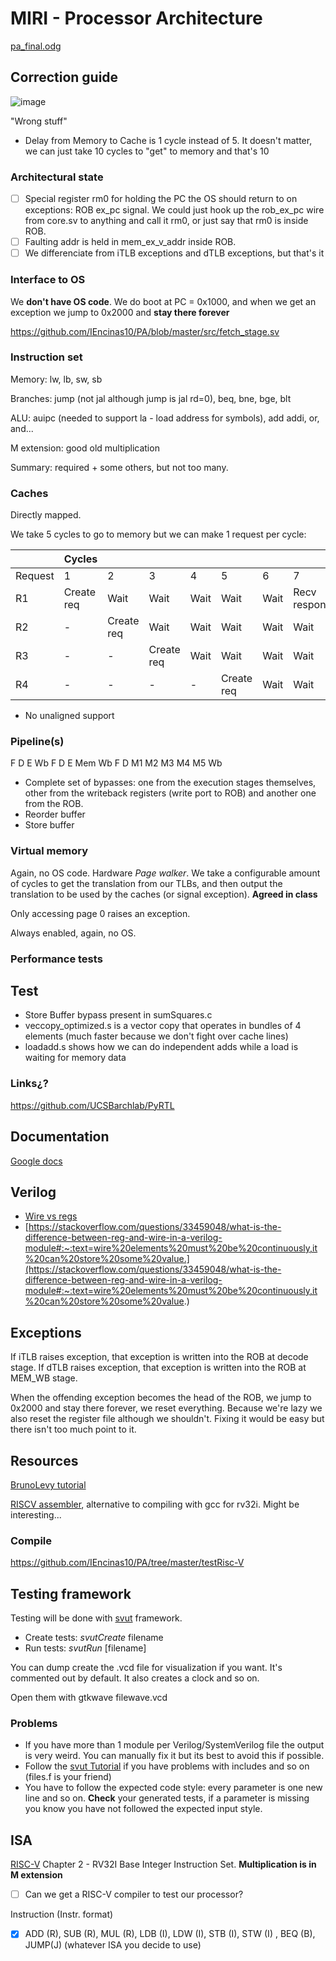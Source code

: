 # MIRI - Processor Architecture

[pa_final.odg](https://github.com/IEncinas10/PA/files/10333272/pa_final.odg)

## Correction guide

![image](https://user-images.githubusercontent.com/42119338/210269195-29d96a1f-f1c1-4cdf-95c9-b1f9ea1b094a.png)


"Wrong stuff"
- Delay from Memory to Cache is 1 cycle instead of 5. It doesn't matter, we can just take 10 cycles to "get" to memory and that's 10

### Architectural state

- [ ] Special register rm0 for holding the PC the OS should return to on exceptions: ROB ex_pc signal. We could just hook up the rob_ex_pc wire from core.sv to anything and call it rm0, or just say that rm0 is inside ROB.
- [ ] Faulting addr is held in mem_ex_v_addr inside ROB.
- [ ] We differenciate from iTLB exceptions and dTLB exceptions, but that's it

### Interface to OS
We **don't have OS code**. We do boot at PC = 0x1000, and when we get an exception we jump to 0x2000 and **stay there forever**

https://github.com/IEncinas10/PA/blob/master/src/fetch_stage.sv

### Instruction set

Memory: lw, lb, sw, sb

Branches: jump (not jal although jump is jal rd=0), beq, bne, bge, blt

ALU: auipc (needed to support la - load address for symbols), add addi, or, and...

M extension: good old multiplication

Summary: required + some others, but not too many.

### Caches

Directly mapped.

We take 5 cycles to go to memory but we can make 1 request per cycle:

|  | Cycles |  |  |  |  |  |  |
|---|---|---|---|---|---|---|---|
| Request | 1 | 2 | 3 | 4 | 5 | 6 | 7 |
| R1 | Create req | Wait | Wait | Wait | Wait | Wait | Recv response |
| R2 | - | Create req | Wait | Wait | Wait | Wait | Wait |
| R3 | - | - | Create req | Wait | Wait | Wait | Wait |
| R4 | - | - | - | - | Create req | Wait | Wait |

- No unaligned support

### Pipeline(s)
F D E Wb
F D E Mem Wb
F D M1 M2  M3  M4 M5 Wb

- Complete set of bypasses: one from the execution stages themselves, other from the writeback registers (write port to ROB) and another one from the ROB.
- Reorder buffer
- Store buffer

### Virtual memory
Again, no OS code. Hardware *Page walker*. We take a configurable amount of cycles to get the translation from our TLBs, and then output the translation to be used by the caches (or signal exception). **Agreed in class**

Only accessing page 0 raises an exception.

Always enabled, again, no OS.

### Performance tests

## Test

- Store Buffer bypass present in sumSquares.c
- veccopy_optimized.s is a vector copy that operates in bundles of 4 elements (much faster because we don't fight over cache lines)
- loadadd.s shows how we can do independent adds while a load is waiting for memory data

### Links¿?
https://github.com/UCSBarchlab/PyRTL

## Documentation
[Google docs](https://docs.google.com/document/d/18r8yGa84ThLDYwM06uA_4UGuCUN9DsUpggfJ-Dybp5g/edit?usp=sharing)

## Verilog
- [Wire vs regs](https://inst.eecs.berkeley.edu//~cs150/Documents/Nets.pdf)
- [https://stackoverflow.com/questions/33459048/what-is-the-difference-between-reg-and-wire-in-a-verilog-module#:~:text=wire%20elements%20must%20be%20continuously,it%20can%20store%20some%20value.](https://stackoverflow.com/questions/33459048/what-is-the-difference-between-reg-and-wire-in-a-verilog-module#:~:text=wire%20elements%20must%20be%20continuously,it%20can%20store%20some%20value.)



## Exceptions

If iTLB raises exception, that exception is written into the ROB at decode stage.
If dTLB raises exception, that exception is written into the ROB at MEM_WB stage.

When the offending exception becomes the head of the ROB, we jump to 0x2000 and stay there forever, we reset everything. Because we're lazy we also reset the register file although we shouldn't. Fixing it would be easy but there isn't too much point to it.

## Resources

[BrunoLevy tutorial](https://github.com/BrunoLevy/learn-fpga/blob/master/FemtoRV/TUTORIALS/FROM_BLINKER_TO_RISCV/PIPELINE.md#step-9-return-address-stack)


[RISCV assembler](https://github.com/carlosedp/riscvassembler), alternative to compiling with gcc for rv32i. Might be interesting...

### Compile

https://github.com/IEncinas10/PA/tree/master/testRisc-V


## Testing framework
Testing will be done with [svut](https://github.com/dpretet/svut) framework.
- Create tests: *svutCreate* filename
- Run tests: *svutRun* [filename]

You can dump create the .vcd file for visualization if you want. It's commented out by default. It also creates
a clock and so on.

Open them with gtkwave filewave.vcd

### Problems
  - If you have more than 1 module per Verilog/SystemVerilog file the output is very weird. You can manually fix it
  but its best to avoid this if possible.
  - Follow the [svut Tutorial](https://github.com/dpretet/svut#tutorial) if you have problems with includes and so on (files.f is your friend) 
  - You have to follow the expected code style: every parameter is one new line and so on. **Check** your generated tests, if a parameter 
    is missing you know you have not followed the expected input style.
    
## ISA
[RISC-V](https://riscv.org/wp-content/uploads/2017/05/riscv-spec-v2.2.pdf) Chapter 2 - RV32I Base Integer Instruction Set. **Multiplication is in M extension**

- [ ] Can we get a RISC-V compiler to test our processor?

Instruction (Instr. format)

- [X] ADD (R), SUB (R), MUL (R), LDB (I), LDW (I), STB (I), STW (I) , BEQ (B), JUMP(J)  (whatever ISA you decide to use)
  


